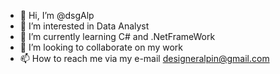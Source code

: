 - 👋 Hi, I’m @dsgAlp
- 👀 I’m interested in Data Analyst
- 🌱 I’m currently learning C# and .NetFrameWork
- 💞️ I’m looking to collaborate on my work
- 📫 How to reach me via my e-mail designeralpin@gmail.com

<!---
dsgAlp/dsgAlp is a ✨ special ✨ repository because its `README.md` (this file) appears on your GitHub profile.
You can click the Preview link to take a look at your changes.
--->
